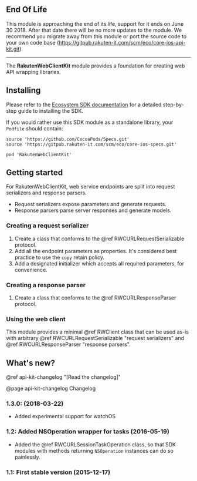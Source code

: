 ## End Of Life
This module is approaching the end of its life, support for it ends on June 30 2018. After that date there will be no more updates to the module. We recommend you migrate away from this module or port the source code to your own code base (https://gitpub.rakuten-it.com/scm/eco/core-ios-api-kit.git).

---

The **RakutenWebClientKit** module provides a foundation for creating web API wrapping libraries.

## Installing
Please refer to the [Ecosystem SDK documentation](/ios-sdk/sdk-latest/#introduction) for a detailed step-by-step guide to installing the SDK.

If you would rather use this SDK module as a standalone library, your `Podfile` should contain:

    source 'https://github.com/CocoaPods/Specs.git'
    source 'https://gitpub.rakuten-it.com/scm/eco/core-ios-specs.git'

    pod 'RakutenWebClientKit'

## Getting started
For RakutenWebClientKit, web service endpoints are split into request serializers and response parsers.
* Request serializers expose parameters and generate requests.
* Response parsers parse server responses and generate models.

### Creating a request serializer
1. Create a class that conforms to the @ref RWCURLRequestSerializable protocol.
2. Add all the endpoint parameters as properties. It's considered best practice to use the `copy` retain policy.
3. Add a designated initializer which accepts all required parameters, for convenience.

### Creating a response parser
1. Create a class that conforms to the @ref RWCURLResponseParser protocol.

### Using the web client
This module provides a minimal @ref RWClient class that can be used as-is with arbitrary @ref RWCURLRequestSerializable "request serializers" and @ref RWCURLResponseParser "response parsers".

## What's new?
@ref api-kit-changelog "[Read the changelog]"

@page api-kit-changelog Changelog

### 1.3.0: (2018-03-22)

- Added experimental support for watchOS


### 1.2: Added NSOperation wrapper for tasks (2016-05-19)

- Added the @ref RWCURLSessionTaskOperation class, so that SDK modules with methods returning `NSOperation` instances can do so painlessly.

### 1.1: First stable version (2015-12-17)

